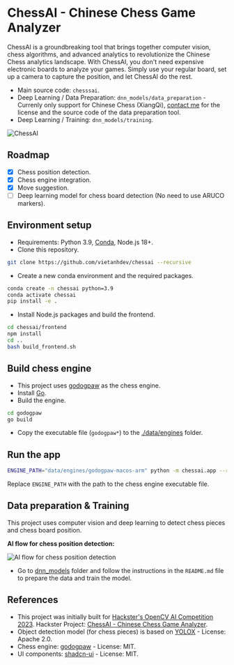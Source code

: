 # ChessAI - Chinese Chess Game Analyzer

ChessAI is a groundbreaking tool that brings together computer vision, chess algorithms, and advanced analytics to revolutionize the Chinese Chess analytics landscape. With ChessAI, you don't need expensive electronic boards to analyze your games. Simply use your regular board, set up a camera to capture the position, and let ChessAI do the rest.

- Main source code: `chesssai`.
- Deep Learning / Data Preparation: `dnn_models/data_preparation` - Currenly only support for Chinese Chess (XiangQi), [contact me](https://aicurious.io/contact) for the license and the source code of the data preparation tool.
- Deep Learning / Training: `dnn_models/training`.

![ChessAI](https://github.com/vietanhdev/chessai/raw/main/docs/images/screenshot.png)

## Roadmap

- [x] Chess position detection.
- [x] Chess engine integration.
- [x] Move suggestion.
- [ ] Deep learning model for chess board detection (No need to use ARUCO markers).

## Environment setup

- Requirements: Python 3.9, [Conda](https://docs.conda.io/en/latest/miniconda.html), Node.js 18+.
- Clone this repository.

```bash
git clone https://github.com/vietanhdev/chessai --recursive
```

- Create a new conda environment and the required packages.

```bash
conda create -n chessai python=3.9
conda activate chessai
pip install -e .
```

- Install Node.js packages and build the frontend.

```bash
cd chessai/frontend
npm install
cd ..
bash build_frontend.sh
```

## Build chess engine

- This project uses [godogpaw](https://github.com/hmgle/godogpaw) as the chess engine.
- Install [Go](https://go.dev/doc/install).
- Build the engine.

```bash
cd godogpaw
go build
```

- Copy the executable file (`godogpaw*`) to the [./data/engines](./data/engines) folder.

## Run the app

```bash
ENGINE_PATH="data/engines/godogpaw-macos-arm" python -m chessai.app --run_app
```

Replace `ENGINE_PATH` with the path to the chess engine executable file.

## Data preparation & Training

This project uses computer vision and deep learning to detect chess pieces and chess board position.

**AI flow for chess position detection:**

![AI flow for chess position detection](https://raw.githubusercontent.com/vietanhdev/chessai/main/docs/images/ai_flow.png)

- Go to [dnn_models](./dnn_models) folder and follow the instructions in the `README.md` file to prepare the data and train the model.


## References

- This project was initially built for [Hackster's OpenCV AI Competition 2023](https://www.hackster.io/contests/opencv-ai-competition-2023). Hackster Project: [ChessAI - Chinese Chess Game Analyzer](https://www.hackster.io/vietanhdev/chessai-chinese-chess-game-analyzer-4be768).
- Object detection model (for chess pieces) is based on [YOLOX](https://github.com/Megvii-BaseDetection/YOLOX) - License: Apache 2.0.
- Chess engine: [godogpaw](https://github.com/hmgle/godogpaw) - License: MIT.
- UI components: [shadcn-ui](https://github.com/shadcn-ui/ui) - License: MIT.

